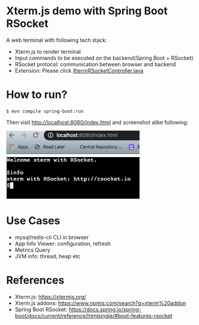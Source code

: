 Xterm.js demo with Spring Boot RSocket
======================================

A web terminal with following tech stack:

* Xterm.js to render terminal
* Input commands to be executed on the backend(Spring Boot + RSocket)
* RSocket protocol: communication between browser and backend
* Extension: Please click [XtermRSocketController.java](https://github.com/linux-china/xterm-demo/blob/master/src/main/java/org/mvnsearch/rsocket/xterm/backend/PortalController.java)

# How to run?

```
$ mvn compile spring-boot:run
```

Then visit [http://localhost:8080/index.html](http://localhost:8080/index.html) and screenshot alike following:

![Xterm Screenshot](.README_images/xterm_screenshot.png)

# Use Cases

* mysql/redis-cli CLI in browser
* App Info Viewer: configuration, refresh
* Metrics Query
* JVM info: thread, heap etc

# References

* Xterm.js: https://xtermjs.org/
* Xterm.js addons: https://www.npmjs.com/search?q=xterm%20addon
* Spring Boot RSocket: https://docs.spring.io/spring-boot/docs/current/reference/htmlsingle/#boot-features-rsocket
